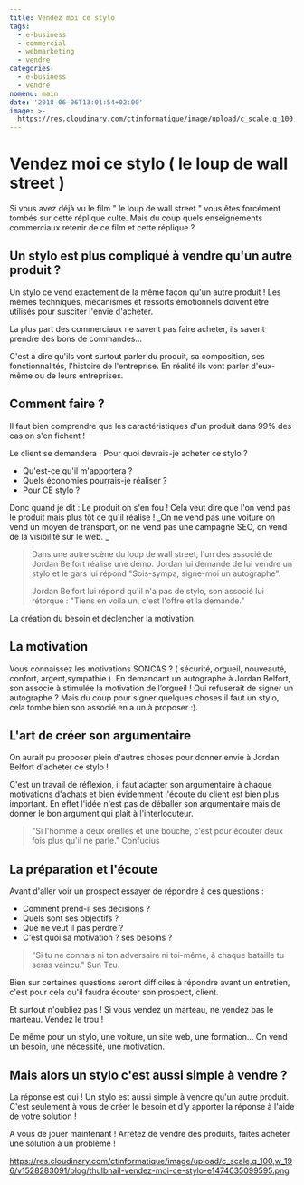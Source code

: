 ```yaml
---
title: Vendez moi ce stylo
tags:
  - e-business
  - commercial
  - webmarketing
  - vendre
categories:
  - e-business
  - vendre
nomenu: main
date: '2018-06-06T13:01:54+02:00'
image: >-
  https://res.cloudinary.com/ctinformatique/image/upload/c_scale,q_100,w_418/v1528283089/blog/maxresdefault.jpg
---
```

# Vendez moi ce stylo ( le loup de wall street )

Si vous avez déjà vu le film " le loup de wall street " vous êtes forcément tombés sur cette réplique culte. Mais du coup quels enseignements commerciaux retenir de ce film et cette réplique ? 

## Un stylo est plus compliqué à vendre qu'un autre produit ?

Un stylo ce vend exactement de la même façon qu'un autre produit ! Les mêmes techniques, mécanismes et ressorts émotionnels doivent être utilisés pour susciter l'envie d'acheter.

La plus part des commerciaux ne savent pas faire acheter, ils savent prendre des bons de commandes... 

C'est à dire qu'ils vont surtout parler du produit, sa composition, ses fonctionnalités, l'histoire de l'entreprise. En réalité ils vont parler d'eux-même ou de leurs entreprises. 

## Comment faire ? 

Il faut bien comprendre que les caractéristiques d'un produit dans 99% des cas on s'en fichent ! 

Le client se demandera : Pour quoi devrais-je acheter ce stylo ? 

* Qu'est-ce qu'il m'apportera ? 
* Quels économies pourrais-je réaliser ?
* Pour CE stylo ?

Donc quand je dit : Le produit on s'en fou ! Cela veut dire que l'on vend pas le produit mais plus tôt ce qu'il réalise ! _On ne vend pas une voiture on vend un moyen de transport, on ne vend pas une campagne SEO, on vend de la visibilité sur le web. _

> Dans une autre scène du loup de wall street, l'un des associé de Jordan Belfort réalise une démo. Jordan lui demande de lui vendre un stylo et le gars lui répond "Sois-sympa, signe-moi un autographe". 
>
> Jordan Belfort lui répond qu'il n'a pas de stylo, son associé lui rétorque : "Tiens en voila un, c'est l'offre et la demande."

La création du besoin et déclencher la motivation.

## La motivation 

Vous connaissez les motivations SONCAS ? ( sécurité, orgueil, nouveauté, confort, argent,sympathie ). En demandant un autographe à Jordan Belfort, son associé à stimulée la motivation de l’orgueil ! Qui refuserait de signer un autographe ? Mais du coup pour signer quelques choses il faut un stylo, cela tombe bien son associé en a un à proposer :).

## L'art de créer son argumentaire 

On aurait pu proposer plein d'autres choses pour donner envie à Jordan Belfort d'acheter ce stylo ! 

C'est un travail de réflexion, il faut adapter son  argumentaire à chaque motivations d'achats et bien évidemment l'écoute du client est bien plus important. En effet l'idée n'est pas de déballer son argumentaire mais de donner le bon argument qui plait à l'interlocuteur. 

> "Si l'homme a deux oreilles et une bouche, c'est pour écouter deux fois plus qu'il ne parle." Confucius

## La préparation et l'écoute 

Avant d'aller voir un prospect essayer de répondre à ces questions  : 

* Comment prend-il ses décisions ? 
* Quels sont ses objectifs ? 
* Que ne veut il pas perdre ? 
* C'est quoi sa motivation ? ses besoins ? 

> "Si tu ne connais ni ton adversaire ni toi-même, à chaque bataille tu seras vaincu." Sun Tzu.

Bien sur certaines questions seront difficiles à répondre avant un entretien, c'est pour cela qu'il faudra écouter son prospect, client. 

Et surtout n'oubliez pas ! Si vous vendez un marteau, ne vendez pas le marteau. Vendez le trou ! 

De même pour un stylo, une voiture, un site web, une formation...  On vend un besoin, une nécessité, une motivation. 



## Mais alors un stylo c'est aussi simple à vendre ? 

La réponse est oui ! Un stylo est aussi simple à vendre qu'un autre produit. C'est seulement à vous de créer le besoin  et d'y apporter la réponse à l'aide de votre solution ! 

A vous de jouer maintenant ! Arrêtez de vendre des produits, faites acheter une solution à un problème ! 

https://res.cloudinary.com/ctinformatique/image/upload/c_scale,q_100,w_196/v1528283091/blog/thulbnail-vendez-moi-ce-stylo-e1474035099595.png
